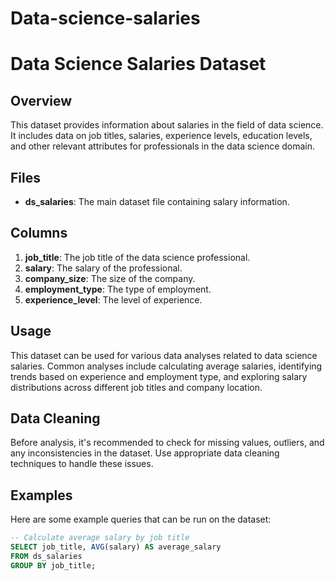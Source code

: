 # Data-science-salaries
# Data Science Salaries Dataset

## Overview

This dataset provides information about salaries in the field of data science. It includes data on job titles, salaries, experience levels, education levels, and other relevant attributes for professionals in the data science domain.

## Files

- **ds_salaries**: The main dataset file containing salary information.

## Columns

1. **job_title**: The job title of the data science professional.
2. **salary**: The salary of the professional.
3. **company_size**: The size of the company.
4. **employment_type**: The type of employment.
5. **experience_level**: The level of experience.

## Usage

This dataset can be used for various data analyses related to data science salaries. Common analyses include calculating average salaries, identifying trends based on experience and employment type, and exploring salary distributions across different job titles and company location.

## Data Cleaning

Before analysis, it's recommended to check for missing values, outliers, and any inconsistencies in the dataset. Use appropriate data cleaning techniques to handle these issues.

## Examples

Here are some example queries that can be run on the dataset:

```sql
-- Calculate average salary by job title
SELECT job_title, AVG(salary) AS average_salary
FROM ds_salaries
GROUP BY job_title;
